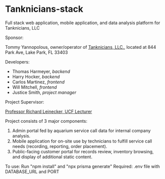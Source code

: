 # Tanknicians-stack

Full stack web application, mobile application, and data analysis platform for Tanknicians, LLC

Sponsor:

Tommy Yannopolous, owner/operator of [Tanknicians, LLC.](https://tanknicians.com/), located at 844 Park Ave, Lake Park, FL 33403

Developers:

- Thomas Harmeyer, _backend_
- Harry Hocker, _backend_
- Carlos Martinez, _frontend_
- Will Mitchell, _frontend_
- Justice Smith, _project manager_

Project Supervisor:

[Professor Richard Leinecker, UCF Lecturer](https://www.cecs.ucf.edu/faculty/richard-leinecker/)

Project consists of 3 major components:

1. Admin portal fed by aquarium service call data for internal company analysis.
2. Mobile application for on-site use by technicians to fulfill service call needs (recording, reporting, order placement).
3. Public-facing customer portal for records review, inventory browsing, and display of additional static content.

To use: Run "npm install" and "npx prisma generate"
Required: .env file with DATABASE_URL and PORT
